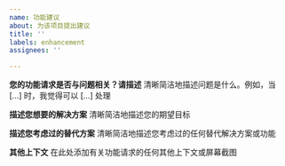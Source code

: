 ```yaml
---
name: 功能建议
about: 为该项目提出建议
title: ''
labels: enhancement
assignees: ''

---
```


**您的功能请求是否与问题相关？请描述**
清晰简洁地描述问题是什么。例如，当 [...] 时，我觉得可以 [...] 处理

**描述您想要的解决方案**
清晰简洁地描述您的期望目标

**描述您考虑过的替代方案**
清晰简洁地描述您考虑过的任何替代解决方案或功能

**其他上下文**
在此处添加有关功能请求的任何其他上下文或屏幕截图
